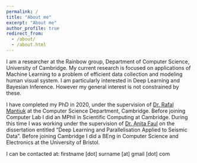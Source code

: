 ```yaml
---
permalink: /
title: "About me"
excerpt: "About me"
author_profile: true
redirect_from: 
  - /about/
  - /about.html
---
```


I am a researcher at the Rainbow group, Department of Computer Science, University of Cambridge. My current research is focused on applications 
of Machine Learning to a problem of efficient data collection and modeling human visual system. I am particularly
interested in Deep Learning and Bayesian Inference. However my general interest is 
not constrained by these.</p>

<p> I have completed my PhD in 2020, under the supervision of <a href="http://www.cl.cam.ac.uk/~rkm38/">Dr. Rafal Mantiuk</a> at the Computer Science Department, Cambridge. Before joining Computer Lab I did an MPhil in Scientific Computing at Cambridge. During this time I was working under the supervision of <a href="https://scholar.google.co.uk/citations?hl=en&user=OTpMFDgAAAAJ">Dr. Anita Faul</a> on the dissertation entitled &#8220;Deep Learning and Parallelisation Applied to Seismic Data&#8221;. Before joining Cambridge I did a BEng in Computer Science and Electronics at the University of Bristol.</p>

<p>
  I can be contacted at: firstname [dot] surname [at] gmail [dot] com 
</p>
